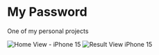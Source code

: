 # My Password
One of my personal projects

![Home View - iPhone 15](https://github.com/Pablo735r/My-Password/assets/119538761/1f86a1a9-baaa-4e35-83f4-bcd95070e413)
![Result View iPhone 15](https://github.com/Pablo735r/My-Password/assets/119538761/8f5faeae-ad8f-4e25-a0d9-5b60cf6dedd1)

